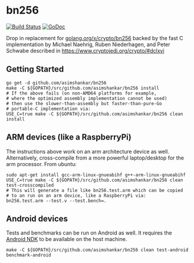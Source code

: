 # bn256
[![Build Status](https://travis-ci.org/asimshankar/bn256.svg)](https://travis-ci.org/asimshankar/bn256)
[![GoDoc](https://godoc.org/github.com/asimshankar/bn256?status.svg)](https://godoc.org/github.com/asimshankar/bn256)

Drop in replacement for
[golang.org/x/crypto/bn256](https://godoc.org/golang.org/x/crypto/bn256) backed
by the fast C implementation by Michael Naehrig, Ruben Niederhagen, and Peter
Schwabe described in https://www.cryptojedi.org/crypto/#dclxvi

## Getting Started
```
go get -d github.com/asimshankar/bn256
make -C ${GOPATH}/src/github.com/asimshankar/bn256 install
# If the above fails (on non-AMD64 platforms for example,
# where the optimized assembly implementation cannot be used)
# then use the slower-than-assembly but faster-than-pure-Go
# portable-C implementation via:
USE_C=true make -C ${GOPATH}/src/github.com/asimshankar/bn256 clean install
```

## ARM devices (like a RaspberryPi)
The instructions above work on an arm architecture device as well. Alternatively,
cross-compile from a more powerful laptop/desktop for the arm processor. From
ubuntu:
```
sudo apt-get install gcc-arm-linux-gnueabihf g++-arm-linux-gnueabihf
USE_C=true make -C ${GOPATH}/src/github.com/asimshankar/bn256 clean test-crosscompiled
# This will generate a file like bn256.test.arm which can be copied
# to an run on an arm device, like a RaspberryPi via:
bn256.test.arm --test.v --test.bench=.
```

## Android devices
Tests and benchmarks can be run on Android as well.  It requires the 
[Android NDK](http://developer.android.com/ndk/downloads/index.html)
to be available on the host machine.
```
make -C ${GOPATH}/src/github.com/asimshankar/bn256 clean test-android benchmark-android
```

